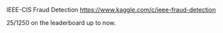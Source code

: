 IEEE-CIS Fraud Detection https://www.kaggle.com/c/ieee-fraud-detection

25/1250 on the leaderboard up to now.

